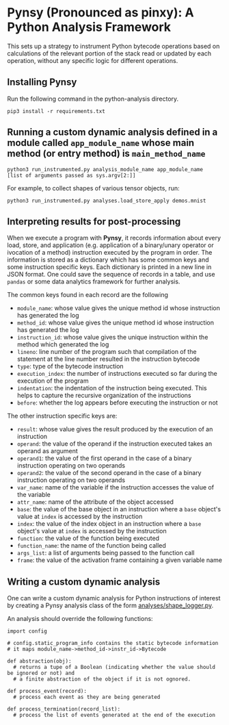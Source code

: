 # Pynsy (Pronounced as pinxy): A Python Analysis Framework 
This sets up a strategy to instrument Python bytecode operations based on calculations of the relevant portion of the stack read or updated by each operation, without any specific logic for different operations.

## Installing Pynsy

Run the following command in the python-analysis directory.

`pip3 install -r requirements.txt`

## Running a custom dynamic analysis defined in a module called `app_module_name` whose main method (or entry method) is `main_method_name`


`python3 run_instrumented.py analysis_module_name app_module_name  [list of arguments passed as sys.argv[2:]]`

For example, to collect shapes of various tensor objects, run:

`python3 run_instrumented.py analyses.load_store_apply demos.mnist `

## Interpreting results for post-processing

When we execute a program with **Pynsy**, it records information about every load, 
store, and application (e.g. application of a binary/unary operator or ivocation of a 
method) instruction executed by the program in order. The information is stored 
as a dictionary which has some common keys and some instruction specific keys. 
Each dictionary is printed in a new line in JSON format.  One could save the 
sequence of records in a table, and use `pandas` or some data analytics 
framework for further analysis.

The common keys found in each record are the following

 * `module_name`: whose value gives the unique method id whose instruction has generated the log
 * `method_id`: whose value gives the unique method id whose instruction has generated the log
 * `instruction_id`: whose value gives the unique instruction within the method which generated the log
 * `lineno`: line number of the program such that compilation of the statement at the line number resulted in the instruction bytecode
 * `type`: type of the bytecode instruction
 * `execution_index`: the number of instructions executed so far during the execution of the program
 * `indentation`: the indentation of the instruction being executed.  This helps to capture the recursive organization of the instructions
 * `before`: whether the log appears before executing the instruction or not

The other instruction specific keys are:

 * `result`: whose value gives the result produced by the execution of an instruction
 * `operand`: the value of the operand if the instruction executed takes an operand as argument
 * `operand1`: the value of the first operand in the case of a binary instruction operating on two operands
 * `operand2`: the value of the second operand in the case of a binary instruction operating on two operands
 * `var_name`: name of the variable if the instruction accesses the value of the variable 
 * `attr_name`: name of the attribute of the object accessed 
 * `base`: the value of the base object in an instruction where a `base` object's value at `index` is accessed by the instruction
 * `index`: the value of the index object in an instruction where a `base` object's value at `index` is accessed by the instruction
 * `function`: the value of the function being executed
 * `function_name`: the name of the function being called
 * `args_list`: a list of arguments being passed to the function call
 * `frame`: the value of the activation frame containing a given variable name

## Writing a custom dynamic analysis

One can write a custom dynamic analysis for Python instructions of interest by creating a Pynsy analysis class of the form
[analyses/shape_logger.py](analyses/shape_logger.py). 

An analysis should override the following functions:

```
import config

# config.static_program_info contains the static bytecode information
# it maps module_name->method_id->instr_id->Bytecode

def abstraction(obj):
  # returns a tupe of a Boolean (indicating whether the value should be ignored or not) and 
  # a finite abstraction of the object if it is not ognored.

def process_event(record):
  # process each event as they are being generated

def process_termination(record_list):
  # process the list of events generated at the end of the execution
```
